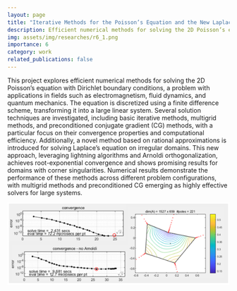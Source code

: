 ```yaml
---
layout: page
title: "Iterative Methods for the Poisson’s Equation and the New Laplace Solver via Rational Approximations"
description: Efficient numerical methods for solving the 2D Poisson’s equation
img: assets/img/researches/r6_1.png
importance: 6
category: work
related_publications: false
---
```


This project explores efficient numerical methods for solving the 2D Poisson’s equation with Dirichlet boundary conditions, a problem with applications in fields such as electromagnetism, fluid dynamics, and quantum mechanics. The equation is discretized using a finite difference scheme, transforming it into a large linear system. Several solution techniques are investigated, including basic iterative methods, multigrid methods, and preconditioned conjugate gradient (CG) methods, with a particular focus on their convergence properties and computational efficiency. Additionally, a novel method based on rational approximations is introduced for solving Laplace’s equation on irregular domains. This new approach, leveraging lightning algorithms and Arnoldi orthogonalization, achieves root-exponential convergence and shows promising results for domains with corner singularities. Numerical results demonstrate the performance of these methods across different problem configurations, with multigrid methods and preconditioned CG emerging as highly effective solvers for large systems.

![](/assets/img/researches/r6_1.png)